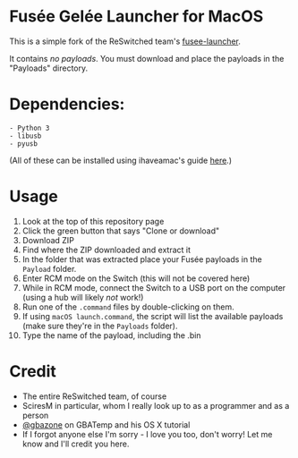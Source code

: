 # Fusée Gelée Launcher for MacOS

This is a simple fork of the ReSwitched team's [fusee-launcher](https://github.com/reswitched/fusee-launcher).

It contains *no payloads*. You must download and place the payloads in the "Payloads" directory.

# Dependencies:

	- Python 3
	- libusb
	- pyusb
(All of these can be installed using ihaveamac's guide [here](https://gbatemp.net/threads/tutorial-for-osx-users.501950/page-2#post-7935127).)

# Usage

1. Look at the top of this repository page
2. Click the green button that says "Clone or download"
3. Download ZIP
4. Find where the ZIP downloaded and extract it
5. In the folder that was extracted place your Fusée payloads in the `Payload` folder.
4. Enter RCM mode on the Switch (this will not be covered here)
5. While in RCM mode, connect the Switch to a USB port on the computer (using a hub will likely *not* work!)
6. Run one of the `.command` files by double-clicking on them.
7. If using `macOS launch.command`, the script will list the available payloads (make sure they're in the `Payloads` folder).
8. Type the name of the payload, including the .bin

# Credit

- The entire ReSwitched team, of course
- SciresM in particular, whom I really look up to as a programmer and as a person
- [@gbazone](https://gbatemp.net/members/gbazone.350058/) on GBATemp and his OS X tutorial
- If I forgot anyone else I'm sorry - I love you too, don't worry! Let me know and I'll credit you here.
